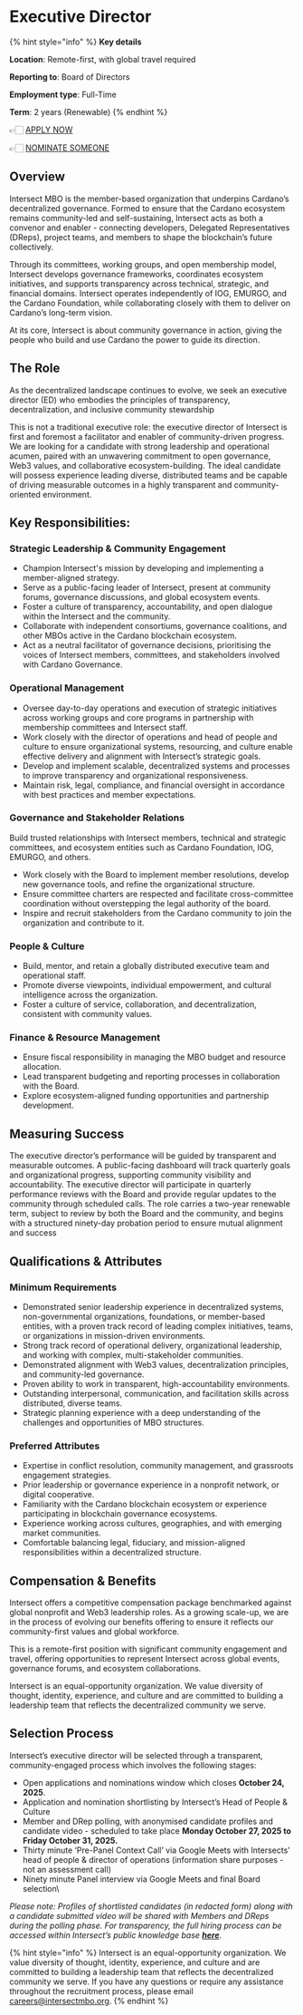 # Executive Director

{% hint style="info" %}
**Key details**

**Location**: Remote-first, with global travel required

**Reporting to**: Board of Directors

**Employment type**: Full-Time

**Term**: 2 years (Renewable)
{% endhint %}

👉🏻 [APPLY NOW](https://intersectmbo.typeform.com/ed-application)

👉🏻 [NOMINATE SOMEONE](https://intersectmbo.typeform.com/ed-nomination)

## Overview

Intersect MBO is the member-based organization that underpins Cardano’s decentralized governance. Formed to ensure that the Cardano ecosystem remains community-led and self-sustaining, Intersect acts as both a convenor and enabler - connecting developers, Delegated Representatives (DReps), project teams, and members to shape the blockchain’s future collectively.

Through its committees, working groups, and open membership model, Intersect develops governance frameworks, coordinates ecosystem initiatives, and supports transparency across technical, strategic, and financial domains. Intersect operates independently of IOG, EMURGO, and the Cardano Foundation, while collaborating closely with them to deliver on Cardano’s long-term vision.

At its core, Intersect is about community governance in action, giving the people who build and use Cardano the power to guide its direction.

## The Role

As the decentralized landscape continues to evolve, we seek an executive director (ED) who embodies the principles of transparency, decentralization, and inclusive community stewardship

This is not a traditional executive role: the executive director of Intersect is first and foremost a facilitator and enabler of community-driven progress. We are looking for a candidate with strong leadership and operational acumen, paired with an unwavering commitment to open governance, Web3 values, and collaborative ecosystem-building. The ideal candidate will possess experience leading diverse, distributed teams and be capable of driving measurable outcomes in a highly transparent and community-oriented environment.

## Key Responsibilities:

### Strategic Leadership & Community Engagement

* Champion Intersect's mission by developing and implementing a member-aligned strategy.
* Serve as a public-facing leader of Intersect, present at community forums, governance discussions, and global ecosystem events.
* Foster a culture of transparency, accountability, and open dialogue within the Intersect and the community.
* Collaborate with independent consortiums, governance coalitions, and other MBOs active in the Cardano blockchain ecosystem.
* Act as a neutral facilitator of governance decisions, prioritising the voices of Intersect members, committees, and stakeholders involved with Cardano Governance.

### Operational Management

* Oversee day-to-day operations and execution of strategic initiatives across working groups and core programs in partnership with membership committees and Intersect staff.
* Work closely with the director of operations and head of people and culture to ensure organizational systems, resourcing, and culture enable effective delivery and alignment with Intersect’s strategic goals.
* Develop and implement scalable, decentralized systems and processes to improve transparency and organizational responsiveness.
* Maintain risk, legal, compliance, and financial oversight in accordance with best practices and member expectations.

### Governance and Stakeholder Relations

Build trusted relationships with Intersect members, technical and strategic committees, and ecosystem entities such as Cardano Foundation, IOG, EMURGO, and others.

* Work closely with the Board to implement member resolutions, develop new governance tools, and refine the organizational structure.
* Ensure committee charters are respected and facilitate cross-committee coordination without overstepping the legal authority of the board.
* Inspire and recruit stakeholders from the Cardano community to join the organization and contribute to it.

### People & Culture

* Build, mentor, and retain a globally distributed executive team and operational staff.
* Promote diverse viewpoints, individual empowerment, and cultural intelligence across the organization.
* Foster a culture of service, collaboration, and decentralization, consistent with community values.

### Finance & Resource Management

* Ensure fiscal responsibility in managing the MBO budget and resource allocation.
* Lead transparent budgeting and reporting processes in collaboration with the Board.
* Explore ecosystem-aligned funding opportunities and partnership development.

## Measuring Success

The executive director’s performance will be guided by transparent and measurable outcomes. A public-facing dashboard will track quarterly goals and organizational progress, supporting community visibility and accountability. The executive director will participate in quarterly performance reviews with the Board and provide regular updates to the community through scheduled calls. The role carries a two-year renewable term, subject to review by both the Board and the community, and begins with a structured ninety-day probation period to ensure mutual alignment and success

## Qualifications & Attributes

### Minimum Requirements

* Demonstrated senior leadership experience in decentralized systems, non-governmental organizations, foundations, or member-based entities, with a proven track record of leading complex initiatives, teams, or organizations in mission-driven environments.
* Strong track record of operational delivery, organizational leadership, and working with complex, multi-stakeholder communities.
* Demonstrated alignment with Web3 values, decentralization principles, and community-led governance.
* Proven ability to work in transparent, high-accountability environments.
* Outstanding interpersonal, communication, and facilitation skills across distributed, diverse teams.
* Strategic planning experience with a deep understanding of the challenges and opportunities of MBO structures.

### Preferred Attributes

* Expertise in conflict resolution, community management, and grassroots engagement strategies.
* Prior leadership or governance experience in a nonprofit network, or digital cooperative.
* Familiarity with the Cardano blockchain ecosystem or experience participating in blockchain governance ecosystems.
* Experience working across cultures, geographies, and with emerging market communities.
* Comfortable balancing legal, fiduciary, and mission-aligned responsibilities within a decentralized structure.

## Compensation & Benefits

Intersect offers a competitive compensation package benchmarked against global nonprofit and Web3 leadership roles. As a growing scale-up, we are in the process of evolving our benefits offering to ensure it reflects our community-first values and global workforce.

This is a remote-first position with significant community engagement and travel, offering opportunities to represent Intersect across global events, governance forums, and ecosystem collaborations.

Intersect is an equal-opportunity organization. We value diversity of thought, identity, experience, and culture and are committed to building a leadership team that reflects the decentralized community we serve.

## Selection Process

Intersect’s executive director will be selected through a transparent, community-engaged process which involves the following stages:

* Open applications and nominations window which closes **October 24, 2025**.
* Application and nomination shortlisting by Intersect’s Head of People & Culture
* Member and DRep polling, with anonymised candidate profiles and candidate video - scheduled to take place **Monday October 27, 2025 to Friday October 31, 2025.**
* Thirty minute ‘Pre-Panel Context Call’ via Google Meets with Intersects' head of people & director of operations (information share purposes - not an assessment call)
* Ninety minute Panel interview via Google Meets and final Board selection\


_Please note: Profiles of shortlisted candidates (in redacted form) along with a candidate submitted video will be shared with Members and DReps during the polling phase. For transparency, the full hiring process can be accessed within Intersect’s public knowledge base_ [_**here**_](executive-director-recruitment-process.md)_._

{% hint style="info" %}
Intersect is an equal-opportunity organization. We value diversity of thought, identity, experience, and culture and are committed to building a leadership team that reflects the decentralized community we serve.  If you have any questions or require any assistance throughout the recruitment process, please email careers@intersectmbo.org.&#x20;
{% endhint %}
